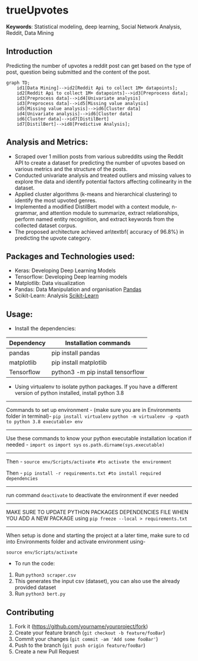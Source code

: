 # trueUpvotes


**Keywords**: Statistical modeling, deep learning, Social Network Analysis, Reddit, Data Mining 

## Introduction
Predicting the number of upvotes a reddit post can get based on the type of post, question being submitted and the content of the post. 


```mermaid
graph TD;
    id1[Data Mining]-->id2[Reddit Api to collect 1M+ datapoints];
    id2[Reddit Api to collect 1M+ datapoints]-->id3[Preprocess data];
    id3[Preprocess data]-->id4[Univariate analysis]
    id3[Preprocess data]-->id5[Missing value analysis]
    id5[Missing value analysis]-->id6[Cluster data]
    id4[Univariate analysis]-->id6[Cluster data]
    id6[Cluster data]-->id7[DistilBert]
    id7[DistilBert]-->id8[Predictive Analysis];  
```
 

## Analysis and Metrics:
- Scraped over 1 million posts from various subreddits using the Reddit API to create a dataset for predicting the number of upvotes based on various metrics and the structure of the posts.
- Conducted univariate analysis and treated outliers and missing values to explore the data and identify potential factors affecting collinearity in the dataset.
- Applied cluster algorithms (k-means and hierarchical clustering) to identify the most upvoted genres.
- Implemented a modified DistilBert model with a context module, n-grammar, and attention module to summarize, extract relationships, perform named entity recognition, and extract keywords from the collected dataset corpus.
- The proposed architecture achieved an\textbf{ accuracy of 96.8\%} in predicting the upvote category.

## Packages and Technologies used:

- Keras: Developing Deep Learning Models
- Tensorflow: Developing Deep learning models
- Matplotlib: Data visualization
- Pandas: Data Manipulation and organisation [Pandas](https://pandas.pydata.org/)
- Scikit-Learn: Analysis [Scikit-Learn](https://scikit-learn.org/stable/)

## Usage:
- Install the dependencies:

| Dependency      | Installation commands |
| ----------- | ----------- |
| pandas   | pip install pandas        |
| matplotlib   | pip install matplotlib        |
| Tensorflow | python3 -m pip install tensorflow |

- Using virtualenv to isolate python packages.
If you have a different version of python installed, install python 3.8

------------------------------------------------------------

Commands to set up environment - 
(make sure you are in Environments folder in terminal)- 
`pip install virtualenv`
`python -m virtualenv -p <path to python 3.8 executable> env`

------------------------------------------------------------

Use these commands to know your python executable installation location if needed - 
`import os` 
`import sys`
`os.path.dirname(sys.executable)` 

------------------------------------------------------------


Then - 
`source env/Scripts/activate #to activate the environment`

Then - 
`pip install -r requirements.txt #to install required dependencies`

------------------------------------------------------------

run command 
`deactivate`
to deactivate the environment if ever needed

------------------------------------------------------------

MAKE SURE TO UPDATE PYTHON PACKAGES DEPENDENCIES FILE WHEN YOU ADD A NEW PACKAGE using 
`pip freeze --local > requirements.txt `

------------------------------------------------------------

When setup is done and starting the project at a later time, make sure to cd into Environments folder and activate environment using- 

`source env/Scripts/activate`


- To run the code:
1. Run `python3 scraper.csv`
2. This generates the input csv (dataset), you can also use the already provided dataset
3. Run `python3 bert.py`



## Contributing
1. Fork it (<https://github.com/yourname/yourproject/fork>)
2. Create your feature branch (`git checkout -b feature/fooBar`)
3. Commit your changes (`git commit -am 'Add some fooBar'`)
4. Push to the branch (`git push origin feature/fooBar`)
5. Create a new Pull Request
